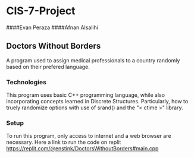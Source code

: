 # CIS-7-Project
####Evan Peraza
####Afnan Alsalihi
## Doctors Without Borders
A program used to assign medical professionals to a country randomly based on their prefered language.
### Technologies
This program uses basic C++ programming language, while also incorporating concepts learned in Discrete Structures. Particularly, how to truely randomize options with use of srand() and the "< ctime >" library. 
### Setup
To run this program, only access to internet and a web browser are necessary. Here a link to run the code on replit https://replit.com/@enstink/DoctorsWithoutBorders#main.cpp
